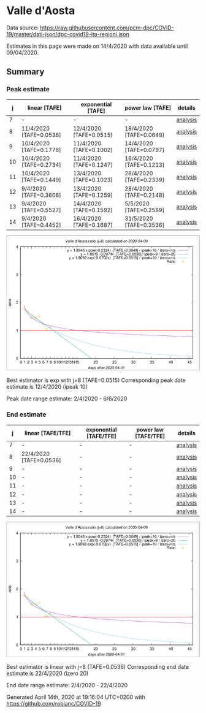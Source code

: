 # Valle d'Aosta


Data source: https://raw.githubusercontent.com/pcm-dpc/COVID-19/master/dati-json/dpc-covid19-ita-regioni.json

Estimates in this page were made on 14/4/2020 with data available until 09/04/2020.


## Summary 

### Peak estimate 
|j|linear [TAFE]|exponential [TAFE]|power law [TAFE]|details|
|---|----|-----------|---------|-------|
|7|-|-|-|[analysis](COVID-19_valle_d'aosta_j7_2020-04-09.md)|
|8|11/4/2020 [TAFE=0.0536]|12/4/2020 [TAFE=0.0515]|18/4/2020 [TAFE=0.0649]|[analysis](COVID-19_valle_d'aosta_j8_2020-04-09.md)|
|9|10/4/2020 [TAFE=0.1776]|11/4/2020 [TAFE=0.1002]|14/4/2020 [TAFE=0.0797]|[analysis](COVID-19_valle_d'aosta_j9_2020-04-09.md)|
|10|10/4/2020 [TAFE=0.2734]|11/4/2020 [TAFE=0.1247]|16/4/2020 [TAFE=0.1213]|[analysis](COVID-19_valle_d'aosta_j10_2020-04-09.md)|
|11|10/4/2020 [TAFE=0.1449]|13/4/2020 [TAFE=0.1023]|28/4/2020 [TAFE=0.2339]|[analysis](COVID-19_valle_d'aosta_j11_2020-04-09.md)|
|12|9/4/2020 [TAFE=0.3606]|13/4/2020 [TAFE=0.1259]|28/4/2020 [TAFE=0.2148]|[analysis](COVID-19_valle_d'aosta_j12_2020-04-09.md)|
|13|9/4/2020 [TAFE=0.5527]|14/4/2020 [TAFE=0.1592]|5/5/2020 [TAFE=0.2589]|[analysis](COVID-19_valle_d'aosta_j13_2020-04-09.md)|
|14|9/4/2020 [TAFE=0.4452]|16/4/2020 [TAFE=0.1687]|31/5/2020 [TAFE=0.3536]|[analysis](COVID-19_valle_d'aosta_j14_2020-04-09.md)|

![best peak estimate](COVID-19_valle_d'aosta_j8_2020-04-09.png)

Best estimator is exp with j=8 (TAFE=0.0515)
Corresponding peak date estimate is 12/4/2020 (ipeak 10)


Peak date range estimate: 2/4/2020 - 6/6/2020

### End estimate 
|j|linear [TAFE/TFE]|exponential [TAFE/TFE]|power law [TAFE/TFE]|details|
|---|----|-----------|---------|-------|
|7|-|-|-|[analysis](COVID-19_valle_d'aosta_j7_2020-04-09.md)|
|8|22/4/2020 [TAFE=0.0536]|-|-|[analysis](COVID-19_valle_d'aosta_j8_2020-04-09.md)|
|9|-|-|-|[analysis](COVID-19_valle_d'aosta_j9_2020-04-09.md)|
|10|-|-|-|[analysis](COVID-19_valle_d'aosta_j10_2020-04-09.md)|
|11|-|-|-|[analysis](COVID-19_valle_d'aosta_j11_2020-04-09.md)|
|12|-|-|-|[analysis](COVID-19_valle_d'aosta_j12_2020-04-09.md)|
|13|-|-|-|[analysis](COVID-19_valle_d'aosta_j13_2020-04-09.md)|
|14|-|-|-|[analysis](COVID-19_valle_d'aosta_j14_2020-04-09.md)|

![best zero estimate](COVID-19_valle_d'aosta_j8_2020-04-09.png)

Best estimator is linear with j=8 (TAFE=0.0536)
Corresponding end date estimate is 22/4/2020 (izero 20)


End date range estimate: 2/4/2020 - 22/4/2020

Generated April 14th, 2020 at 19:16:04 UTC+0200 with https://github.com/robianc/COVID-19
